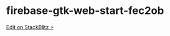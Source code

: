 # firebase-gtk-web-start-fec2ob

[Edit on StackBlitz ⚡️](https://stackblitz.com/edit/firebase-gtk-web-start-fec2ob)